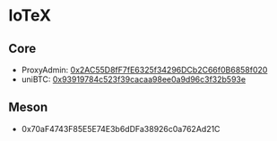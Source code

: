# IoTeX
## Core
- ProxyAdmin: [0x2AC55D8fF7fE6325f34296DCb2C66f0B6858f020](https://iotexscan.io/address/0x2AC55D8fF7fE6325f34296DCb2C66f0B6858f020#code)
- uniBTC: [0x93919784c523f39cacaa98ee0a9d96c3f32b593e](https://iotexscan.io/address/0x93919784c523f39cacaa98ee0a9d96c3f32b593e#code)

## Meson
- 0x70aF4743F85E5E74E3b6dDFa38926c0a762Ad21C
